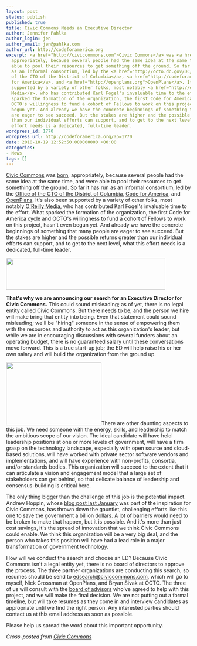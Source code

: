 ```yaml
---
layout: post
status: publish
published: true
title: Civic Commons Needs an Executive Director
author: Jennifer Pahlka
author_login: jen
author_email: jen@pahlka.com
author_url: http://codeforamerica.org
excerpt: <a href="http://civiccommons.com">Civic Commons</a> was <a href="http://codeforamerica.org/2010/09/08/announcing-civic-commons/">born</a>,
  appropriately, because several people had the same idea at the same time, and were
  able to pool their resources to get something off the ground. So far it has run
  as an informal consortium, led by the <a href="http://octo.dc.gov/DC/OCTO/">Office
  of the CTO of the District of Columbia</a>, <a href="http://codeforamerica.org">Code
  for America</a>, and <a href="http://openplans.org">OpenPlans</a>. It's also been
  supported by a variety of other folks, most notably <a href="http://oreilly.com/">O'Reilly
  Media</a>, who has contributed Karl Fogel's invaluable time to the effort. What
  sparked the formation of the organization, the first Code for America cycle and
  OCTO's willingness to fund a cohort of Fellows to work on this project, hasn't even
  begun yet. And already we have the concrete beginnings of something that many people
  are eager to see succeed. But the stakes are higher and the possible returns greater
  than our individual efforts can support, and to get to the next level, what this
  effort needs is a dedicated, full-time leader.
wordpress_id: 1770
wordpress_url: http://codeforamerica.org/?p=1770
date: 2010-10-19 12:52:50.000000000 +00:00
categories:
- News
tags: []
---
```

<a href="http://civiccommons.com">Civic Commons</a> was <a href="http://codeforamerica.org/2010/09/08/announcing-civic-commons/">born</a>, appropriately, because several people had the same idea at the same time, and were able to pool their resources to get something off the ground. So far it has run as an informal consortium, led by the <a href="http://octo.dc.gov/DC/OCTO/">Office of the CTO of the District of Columbia</a>, <a href="http://codeforamerica.org">Code for America</a>, and <a href="http://openplans.org">OpenPlans</a>. It's also been supported by a variety of other folks, most notably <a href="http://oreilly.com/">O'Reilly Media</a>, who has contributed Karl Fogel's invaluable time to the effort. What sparked the formation of the organization, the first Code for America cycle and OCTO's willingness to fund a cohort of Fellows to work on this project, hasn't even begun yet. And already we have the concrete beginnings of something that many people are eager to see succeed. But the stakes are higher and the possible returns greater than our individual efforts can support, and to get to the next level, what this effort needs is a dedicated, full-time leader.

<!--more-->

<a href="http://civiccommons.com"><img class="aligncenter size-full wp-image-1405" title="Civic Commons" src="http://codeforamerica.org/wp-content/uploads/2010/09/Civic-Commons.png" alt="" width="434" height="87" /></a>



<strong>That's why we are announcing our search for an Executive Director for Civic Commons.</strong> This could sound misleading; as of yet, there is no legal entity called Civic Commons. But there needs to be, and the person we hire will make bring that entity into being. Even that statement could sound misleading; we'll be "hiring" someone in the sense of empowering them with the resources and authority to act as this organization's leader, but while we are in encouraging discussions with several funders about an operating budget, there is no guaranteed salary until these conversations move forward. This is a true start-up job; the ED will help raise his or her own salary and will build the organization from the ground up.



<img class="alignright size-full wp-image-1776" title="Screen shot 2010-10-19 at 12.52.38 PM" src="http://codeforamerica.org/wp-content/uploads/2010/10/Screen-shot-2010-10-19-at-12.52.38-PM.png" alt="" width="260" height="172" />There are other daunting aspects to this job. We need someone with the energy, skills, and leadership to match the ambitious scope of our vision. The ideal candidate will have held leadership positions at one or more levels of government, will have a firm grasp on the technology landscape, especially with open source and cloud-based solutions, will have worked with private sector software vendors and implementations, and will have experience with non-profits, consortia, and/or standards bodies. This organization will succeed to the extent that it can articulate a vision and engagement model that a large set of stakeholders can get behind, so that delicate balance of leadership and consensus-building is critical here.



The only thing bigger than the challenge of this job is the potential impact. Andrew Hoppin, whose <a href="http://globehoppin.com/2010/01/12/2010-wish-a-non-profit-to-help-government-entities-share-code/">blog post last January</a> was part of the inspiration for Civic Commons, has thrown down the gauntlet, challenging efforts like this one to save the government a billion dollars. A lot of barriers would need to be broken to make that happen, but it is possible. And it's more than just cost savings, it's the spread of innovation that we think Civic Commons could enable. We think this organization will be a very big deal, and the person who takes this position will have had a lead role in a major transformation of government technology.



How will we conduct the search and choose an ED? Because Civic Commons isn't a legal entity yet, there is no board of directors to approve the process. The three partner organizations are conducting this search, so resumes should be send to <a href="mailto:edsearch@civiccommons.com">edsearch@civiccommons.com</a>, which will go to myself, Nick Grossman at OpenPlans, and Bryan Sivak at OCTO. The three of us will consult with the <a href="http://civiccommons.com/about/board/">board of advisors</a> who've agreed to help with this project, and we will make the final decision. We are not putting out a formal timeline, but will take resumes as they come in and interview candidates as appropriate until we find the right person. Any interested parties should contact us at this email address as soon as possible.



Please help us spread the word about this important opportunity.



<em>Cross-posted from <a href="http://civiccommons.com/2010/10/civic-commons-needs-an-executive-director/">Civic Commons</a></em>
